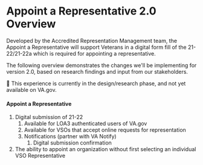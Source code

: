 # Appoint a Representative 2.0 Overview

Developed by the Accredited Representation Management team, the Appoint a Representative will support Veterans in a digital form fill of the 21-22/21-22a which is required for appointing a representative. 

The following overview demonstrates the changes we'll be implementing for version 2.0, based on research findings and input from our stakeholders.

🚧 This experience is currently in the design/research phase, and not yet available on VA.gov.

#### Appoint a Representative

1. Digital submission of 21-22
    1. Available for LOA3 authenticated users of VA.gov
    2. Available for VSOs that accept online requests for representation
    3. Notifications (partner with VA Notify)
       1. Digital submission confirmation
2. The ability to appoint an organization without first selecting an individual VSO Representative
